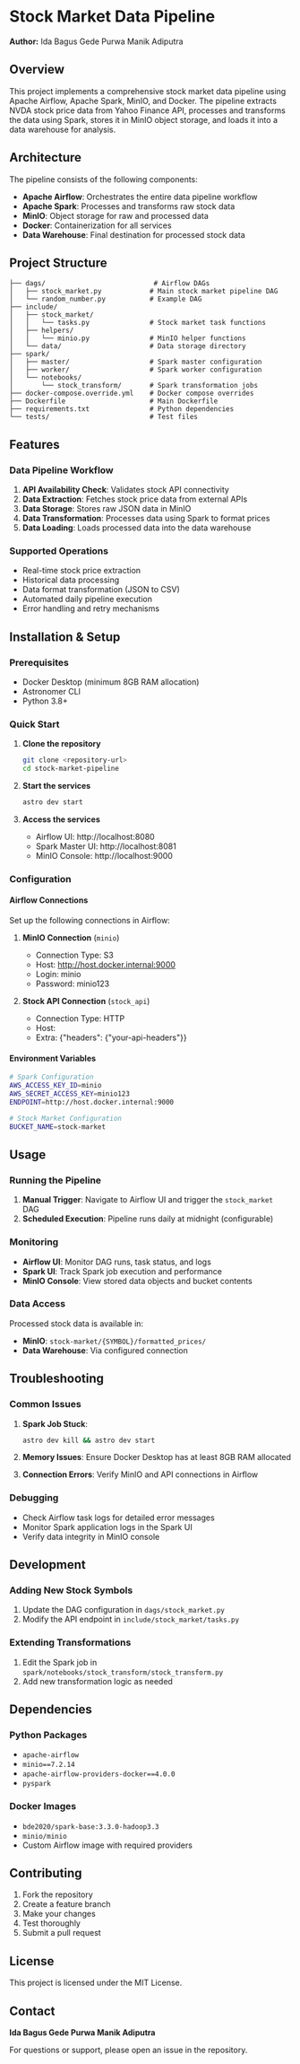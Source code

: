 # Stock Market Data Pipeline

**Author:** Ida Bagus Gede Purwa Manik Adiputra

## Overview

This project implements a comprehensive stock market data pipeline using Apache Airflow, Apache Spark, MinIO, and Docker. The pipeline extracts NVDA stock price data from Yahoo Finance API, processes and transforms the data using Spark, stores it in MinIO object storage, and loads it into a data warehouse for analysis.

## Architecture

The pipeline consists of the following components:

- **Apache Airflow**: Orchestrates the entire data pipeline workflow
- **Apache Spark**: Processes and transforms raw stock data
- **MinIO**: Object storage for raw and processed data
- **Docker**: Containerization for all services
- **Data Warehouse**: Final destination for processed stock data

## Project Structure

```
├── dags/                           # Airflow DAGs
│   ├── stock_market.py            # Main stock market pipeline DAG
│   └── random_number.py           # Example DAG
├── include/
│   ├── stock_market/
│   │   └── tasks.py               # Stock market task functions
│   ├── helpers/
│   │   └── minio.py               # MinIO helper functions
│   └── data/                      # Data storage directory
├── spark/
│   ├── master/                    # Spark master configuration
│   ├── worker/                    # Spark worker configuration
│   └── notebooks/
│       └── stock_transform/       # Spark transformation jobs
├── docker-compose.override.yml    # Docker compose overrides
├── Dockerfile                     # Main Dockerfile
├── requirements.txt               # Python dependencies
└── tests/                         # Test files
```

## Features

### Data Pipeline Workflow

1. **API Availability Check**: Validates stock API connectivity
2. **Data Extraction**: Fetches stock price data from external APIs
3. **Data Storage**: Stores raw JSON data in MinIO
4. **Data Transformation**: Processes data using Spark to format prices
5. **Data Loading**: Loads processed data into the data warehouse

### Supported Operations

- Real-time stock price extraction
- Historical data processing
- Data format transformation (JSON to CSV)
- Automated daily pipeline execution
- Error handling and retry mechanisms

## Installation & Setup

### Prerequisites

- Docker Desktop (minimum 8GB RAM allocation)
- Astronomer CLI
- Python 3.8+

### Quick Start

1. **Clone the repository**
   ```bash
   git clone <repository-url>
   cd stock-market-pipeline
   ```

2. **Start the services**
   ```bash
   astro dev start
   ```

3. **Access the services**
   - Airflow UI: http://localhost:8080
   - Spark Master UI: http://localhost:8081
   - MinIO Console: http://localhost:9000

### Configuration

#### Airflow Connections

Set up the following connections in Airflow:

1. **MinIO Connection** (`minio`)
   - Connection Type: S3
   - Host: http://host.docker.internal:9000
   - Login: minio
   - Password: minio123

2. **Stock API Connection** (`stock_api`)
   - Connection Type: HTTP
   - Host: <your-stock-api-endpoint>
   - Extra: {"headers": {"your-api-headers"}}

#### Environment Variables

```bash
# Spark Configuration
AWS_ACCESS_KEY_ID=minio
AWS_SECRET_ACCESS_KEY=minio123
ENDPOINT=http://host.docker.internal:9000

# Stock Market Configuration
BUCKET_NAME=stock-market
```

## Usage

### Running the Pipeline

1. **Manual Trigger**: Navigate to Airflow UI and trigger the `stock_market` DAG
2. **Scheduled Execution**: Pipeline runs daily at midnight (configurable)

### Monitoring

- **Airflow UI**: Monitor DAG runs, task status, and logs
- **Spark UI**: Track Spark job execution and performance
- **MinIO Console**: View stored data objects and bucket contents

### Data Access

Processed stock data is available in:
- **MinIO**: `stock-market/{SYMBOL}/formatted_prices/`
- **Data Warehouse**: Via configured connection

## Troubleshooting

### Common Issues

1. **Spark Job Stuck**: 
   ```bash
   astro dev kill && astro dev start
   ```

2. **Memory Issues**: Ensure Docker Desktop has at least 8GB RAM allocated

3. **Connection Errors**: Verify MinIO and API connections in Airflow

### Debugging

- Check Airflow task logs for detailed error messages
- Monitor Spark application logs in the Spark UI
- Verify data integrity in MinIO console

## Development

### Adding New Stock Symbols

1. Update the DAG configuration in `dags/stock_market.py`
2. Modify the API endpoint in `include/stock_market/tasks.py`

### Extending Transformations

1. Edit the Spark job in `spark/notebooks/stock_transform/stock_transform.py`
2. Add new transformation logic as needed

## Dependencies

### Python Packages
- `apache-airflow`
- `minio==7.2.14`
- `apache-airflow-providers-docker==4.0.0`
- `pyspark`

### Docker Images
- `bde2020/spark-base:3.3.0-hadoop3.3`
- `minio/minio`
- Custom Airflow image with required providers

## Contributing

1. Fork the repository
2. Create a feature branch
3. Make your changes
4. Test thoroughly
5. Submit a pull request

## License

This project is licensed under the MIT License.

## Contact

**Ida Bagus Gede Purwa Manik Adiputra**

For questions or support, please open an issue in the repository.

